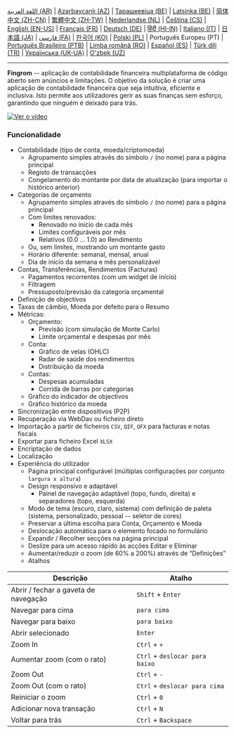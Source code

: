 [اللغة العربية (AR)](./about_ar.md) |
[Azərbaycanlı (AZ)](./about_az.md) |
[Тарашкевіца (BE)](./about_be.md) |
[Latsinka (BE)](./about_be_EU.md) |
[简体中文 (ZH-CN)](./about_zh.md) |
[繁體中文 (ZH-TW)](./about_zh_TW.md) |
[Nederlandse (NL)](./about_nl.md) |
[Čeština (CS)](./about_cs.md) |
[English (EN-US)](./about_en.md) |
[Français (FR)](./about_fr.md) |
[Deutsch (DE)](./about_de.md) |
[हिंदी (HI-IN)](./about_hi.md) |
[Italiano (IT)](./about_it.md) |
[日本語 (JA)](./about_ja.md) |
[فارسی (FA)](./about_fa.md) |
[한국어 (KO)](./about_ko.md) |
[Polski (PL)](./about_pl.md) |
Português Europeu (PT) |
[Português Brasileiro (PTB)](./about_pt_BR.md) |
[Limba română (RO)](./about_ro.md) |
[Español (ES)](./about_es.md) |
[Türk dili (TR)](./about_tr.md) |
[Українська (UK-UA)](./about_uk.md) |
[O'zbek (UZ)](./about_uz.md)

---

**Fingrom** -- aplicação de contabilidade financeira multiplataforma de código aberto sem anúncios e limitações.
O objetivo da solução é criar uma aplicação de contabilidade financeira que seja intuitiva, eficiente e inclusiva.
Isto permite aos utilizadores gerir as suas finanças sem esforço, garantindo que ninguém é deixado para trás.

[![Ver o vídeo](../images/presentation_en.png)](https://youtu.be/sNTbpILLsOw)

### Funcionalidade
- Contabilidade (tipo de conta, moeda/criptomoeda)
  - Agrupamento simples através do símbolo `/` (no nome) para a página principal
  - Registo de transacções
  - Congelamento do montante por data de atualização (para importar o histórico anterior)
- Categorias de orçamento
  - Agrupamento simples através do símbolo `/` (no nome) para a página principal
  - Com limites renovados:
    - Renovado no início de cada mês
    - Limites configuráveis por mês
    - Relativos (0.0 ... 1.0) ao Rendimento
  - Ou, sem limites, mostrando um montante gasto
  - Horário diferente: semanal, mensal, anual
  - Dia de início da semana e mês personalizável
- Contas, Transferências, Rendimentos (Facturas)
  - Pagamentos recorrentes (com um widget de início)
  - Filtragem
  - Pressuposto/previsão da categoria orçamental
- Definição de objectivos
- Taxas de câmbio, Moeda por defeito para o Resumo
- Métricas:
  - Orçamento:
    - Previsão (com simulação de Monte Carlo)
    - Limite orçamental e despesas por mês
  - Conta:
    - Gráfico de velas (OHLC)
    - Radar de saúde dos rendimentos
    - Distribuição da moeda
  - Contas:
    - Despesas acumuladas
    - Corrida de barras por categorias
  - Gráfico do indicador de objectivos
  - Gráfico histórico da moeda
- Sincronização entre dispositivos (P2P)
- Recuperação via WebDav ou ficheiro direto
- Importação a partir de ficheiros `CSV`, `QIF`, `OFX` para facturas e notas fiscais
- Exportar para ficheiro Excel `XLSX`
- Encriptação de dados
- Localização
- Experiência do utilizador
  - Página principal configurável (múltiplas configurações por conjunto `largura x altura`)
  - Design responsivo e adaptável
    - Painel de navegação adaptável (topo, fundo, direita) e separadores (topo, esquerda)
  - Modo de tema (escuro, claro, sistema) com definição de paleta (sistema, personalizado, pessoal -- seletor de cores)
  - Preservar a última escolha para Conta, Orçamento e Moeda
  - Deslocação automática para o elemento focado no formulário
  - Expandir / Recolher secções na página principal
  - Deslize para um acesso rápido às acções Editar e Eliminar
  - Aumentar/reduzir o zoom (de 60% a 200%) através de “Definições”
  - Atalhos

| Descrição                            | Atalho                         |
| ------------------------------------ | ------------------------------ |
| Abrir / fechar a gaveta de navegação | `Shift` + `Enter`              |
| Navegar para cima                    | `para cima`                    |
| Navegar para baixo                   | `para baixo`                   |
| Abrir selecionado                    | `Enter`                        |
| Zoom In                              | `Ctrl` + `+`                   |
| Aumentar zoom (com o rato)           | `Ctrl` + `deslocar para baixo` |
| Zoom Out                             | `Ctrl` + `-`                   |
| Zoom Out (com o rato)                | `Ctrl` + `deslocar para cima`  |
| Reiniciar o zoom                     | `Ctrl` + `0`                   |
| Adicionar nova transação             | `Ctrl` + `N`                   |
| Voltar para trás                     | `Ctrl` + `Backspace`           |
<!--
| Editar item selecionado              | `Ctrl` + `E`                   |
| Excluir item selecionado             | `Ctrl` + `D`                   |
-->
